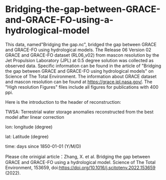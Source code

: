 # Bridging-the-gap-between-GRACE-and-GRACE-FO-using-a-hydrological-model

This data, named"Bridging the gap.nc", bridged the gap between GRACE and GRACE-FO using hydrological models. The Release 06 Version 02 GRACE and GRACE-FO dataset (RL06_v02) from mascon resolution by the Jet Propulsion Laboratory (JPL) at 0.5 degree solution was collected as observed data. Specific information can be found in the article of "Bridging the gap between GRACE and GRACE-FO using hydrological models" on Science of The Total Environment. The information about GRACE dataset and mascon resolution can be found at https://grace.jpl.nasa.gov/. The "High resolution Figures" files include all figures for publications with 400 ppi.

Here is the introduction to the header of reconstruction:

TWSA: Terrestrial water storage anomalies reconstructed from the best model after linear correction

lon: longitude (degree)

lat: Latitude (degree)

time: days since 1850-01-01 (Y/M/D)

Please cite orinigial article：Zhang, X. et al. Bridging the gap between GRACE and GRACE-FO using a hydrological model. Science of The Total Environment, 153659, doi:https://doi.org/10.1016/j.scitotenv.2022.153659 (2022).

